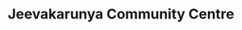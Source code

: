 ---
title: "Jeevakarunya Community Centre"
url: /ettumanur-kottayam/jeevakarunya-community-centre/
shop: Sanitätshaus
---